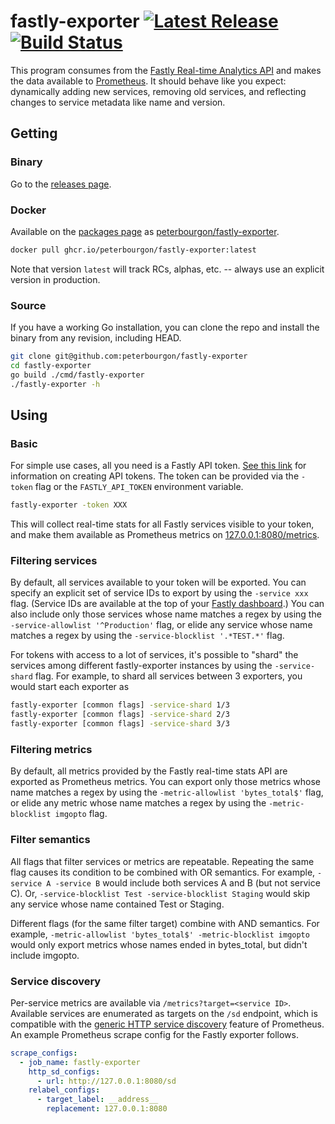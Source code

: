 # fastly-exporter [![Latest Release](https://img.shields.io/github/release/peterbourgon/fastly-exporter.svg?style=flat-square)](https://github.com/peterbourgon/fastly-exporter/releases/latest) [![Build Status](https://img.shields.io/endpoint.svg?url=https%3A%2F%2Factions-badge.atrox.dev%2Fpeterbourgon%2Ffastly-exporter%2Fbadge%3Fref%3Dmain&style=flat-square)](https://actions-badge.atrox.dev/peterbourgon/fastly-exporter/goto?ref=main)

This program consumes from the [Fastly Real-time Analytics API][rt] and makes
the data available to [Prometheus][prom]. It should behave like you expect:
dynamically adding new services, removing old services, and reflecting changes
to service metadata like name and version.

[rt]: https://docs.fastly.com/api/analytics
[prom]: https://prometheus.io

## Getting

### Binary

Go to the [releases page][releases].

[releases]: https://github.com/peterbourgon/fastly-exporter/releases

### Docker

Available on the [packages page][pkg] as [peterbourgon/fastly-exporter][img].

[pkg]: https://github.com/peterbourgon/fastly-exporter/packages
[img]: https://github.com/peterbourgon/fastly-exporter/pkgs/container/fastly-exporter

```sh
docker pull ghcr.io/peterbourgon/fastly-exporter:latest
```

Note that version `latest` will track RCs, alphas, etc. -- always use an
explicit version in production.

### Source

If you have a working Go installation, you can clone the repo and install the
binary from any revision, including HEAD.

```sh
git clone git@github.com:peterbourgon/fastly-exporter
cd fastly-exporter
go build ./cmd/fastly-exporter
./fastly-exporter -h
```

## Using

### Basic

For simple use cases, all you need is a Fastly API token. [See this link][token]
for information on creating API tokens. The token can be provided via the
`-token` flag or the `FASTLY_API_TOKEN` environment variable.

[token]: https://docs.fastly.com/guides/account-management-and-security/using-api-tokens#creating-api-tokens

```sh
fastly-exporter -token XXX
```

This will collect real-time stats for all Fastly services visible to your token,
and make them available as Prometheus metrics on [127.0.0.1:8080/metrics][local].

[local]: http://127.0.0.1:8080/metrics

### Filtering services

By default, all services available to your token will be exported. You can
specify an explicit set of service IDs to export by using the `-service xxx`
flag. (Service IDs are available at the top of your [Fastly dashboard][db].) You
can also include only those services whose name matches a regex by using the
`-service-allowlist '^Production'` flag, or elide any service whose name matches
a regex by using the `-service-blocklist '.*TEST.*'` flag.

[db]: https://manage.fastly.com/services/all

For tokens with access to a lot of services, it's possible to "shard" the
services among different fastly-exporter instances by using the `-service-shard`
flag. For example, to shard all services between 3 exporters, you would start
each exporter as

```sh
fastly-exporter [common flags] -service-shard 1/3
fastly-exporter [common flags] -service-shard 2/3
fastly-exporter [common flags] -service-shard 3/3
```

### Filtering metrics

By default, all metrics provided by the Fastly real-time stats API are exported
as Prometheus metrics. You can export only those metrics whose name matches a
regex by using the `-metric-allowlist 'bytes_total$'` flag, or elide any metric
whose name matches a regex by using the `-metric-blocklist imgopto` flag.

### Filter semantics

All flags that filter services or metrics are repeatable. Repeating the same
flag causes its condition to be combined with OR semantics. For example,
`-service A -service B` would include both services A and B (but not service C).
Or, `-service-blocklist Test -service-blocklist Staging` would skip any service
whose name contained Test or Staging.

Different flags (for the same filter target) combine with AND semantics. For
example, `-metric-allowlist 'bytes_total$' -metric-blocklist imgopto` would only
export metrics whose names ended in bytes_total, but didn't include imgopto.

### Service discovery

Per-service metrics are available via `/metrics?target=<service ID>`. Available
services are enumerated as targets on the `/sd` endpoint, which is compatible
with the [generic HTTP service discovery][httpsd] feature of Prometheus. An
example Prometheus scrape config for the Fastly exporter follows.

[httpsd]: https://prometheus.io/docs/prometheus/latest/configuration/configuration/#http_sd_config

```yaml
scrape_configs:
  - job_name: fastly-exporter
    http_sd_configs:
      - url: http://127.0.0.1:8080/sd
    relabel_configs:
      - target_label: __address__
        replacement: 127.0.0.1:8080
```
